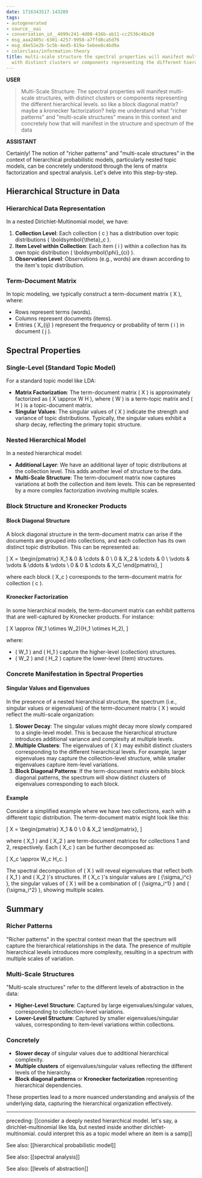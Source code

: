 ```yaml
---
date: 1716343517.143209
tags:
- autogenerated
- source__oai
- conversation_id__4699c241-4d00-416b-ab11-cc2536c48a20
- msg_aaa2405c-6301-4257-9958-a7ffd8ca5d76
- msg_d4e52e2b-5c5b-4ed5-819a-5ebee8c4bd9a
- colorclass/information-theory
title: multi-scale structure the spectral properties will manifest multi-scale structures,
  with distinct clusters or components representing the different hierarchical levels.
---
```


**USER**

>Multi-Scale Structure: The spectral properties will manifest multi-scale structures, with distinct clusters or components representing the different hierarchical levels.
so like a block diagonal matrix? maybe a kronecker factorization? help me understand what "richer patterns" and "multi-scale structures" means in this context and concretely how that will manifest in the structure and spectrum of the data


**ASSISTANT**

Certainly! The notion of "richer patterns" and "multi-scale structures" in the context of hierarchical probabilistic models, particularly nested topic models, can be concretely understood through the lens of matrix factorization and spectral analysis. Let's delve into this step-by-step.

## Hierarchical Structure in Data

### Hierarchical Data Representation

In a nested Dirichlet-Multinomial model, we have:
1. **Collection Level**: Each collection \( c \) has a distribution over topic distributions \( \boldsymbol{\theta}_c \).
2. **Item Level within Collection**: Each item \( i \) within a collection has its own topic distribution \( \boldsymbol{\phi}_{ci} \).
3. **Observation Level**: Observations (e.g., words) are drawn according to the item's topic distribution.

### Term-Document Matrix

In topic modeling, we typically construct a term-document matrix \( X \), where:
- Rows represent terms (words).
- Columns represent documents (items).
- Entries \( X_{ij} \) represent the frequency or probability of term \( i \) in document \( j \).

## Spectral Properties

### Single-Level (Standard Topic Model)

For a standard topic model like LDA:
- **Matrix Factorization**: The term-document matrix \( X \) is approximately factorized as \( X \approx W H \), where \( W \) is a term-topic matrix and \( H \) is a topic-document matrix.
- **Singular Values**: The singular values of \( X \) indicate the strength and variance of topic distributions. Typically, the singular values exhibit a sharp decay, reflecting the primary topic structure.

### Nested Hierarchical Model

In a nested hierarchical model:
- **Additional Layer**: We have an additional layer of topic distributions at the collection level. This adds another level of structure to the data.
- **Multi-Scale Structure**: The term-document matrix now captures variations at both the collection and item levels. This can be represented by a more complex factorization involving multiple scales.

### Block Structure and Kronecker Products

#### Block Diagonal Structure

A block diagonal structure in the term-document matrix can arise if the documents are grouped into collections, and each collection has its own distinct topic distribution. This can be represented as:

\[ X = \begin{pmatrix}
X_1 & 0 & \cdots & 0 \\
0 & X_2 & \cdots & 0 \\
\vdots & \vdots & \ddots & \vdots \\
0 & 0 & \cdots & X_C
\end{pmatrix}, \]

where each block \( X_c \) corresponds to the term-document matrix for collection \( c \).

#### Kronecker Factorization

In some hierarchical models, the term-document matrix can exhibit patterns that are well-captured by Kronecker products. For instance:

\[ X \approx (W_1 \otimes W_2)(H_1 \otimes H_2), \]

where:
- \( W_1 \) and \( H_1 \) capture the higher-level (collection) structures.
- \( W_2 \) and \( H_2 \) capture the lower-level (item) structures.

### Concrete Manifestation in Spectral Properties

#### Singular Values and Eigenvalues

In the presence of a nested hierarchical structure, the spectrum (i.e., singular values or eigenvalues) of the term-document matrix \( X \) would reflect the multi-scale organization:

1. **Slower Decay**: The singular values might decay more slowly compared to a single-level model. This is because the hierarchical structure introduces additional variance and complexity at multiple levels.
2. **Multiple Clusters**: The eigenvalues of \( X \) may exhibit distinct clusters corresponding to the different hierarchical levels. For example, larger eigenvalues may capture the collection-level structure, while smaller eigenvalues capture item-level variations.
3. **Block Diagonal Patterns**: If the term-document matrix exhibits block diagonal patterns, the spectrum will show distinct clusters of eigenvalues corresponding to each block.

#### Example

Consider a simplified example where we have two collections, each with a different topic distribution. The term-document matrix might look like this:

\[ X = \begin{pmatrix}
X_1 & 0 \\
0 & X_2
\end{pmatrix}, \]

where \( X_1 \) and \( X_2 \) are term-document matrices for collections 1 and 2, respectively. Each \( X_c \) can be further decomposed as:

\[ X_c \approx W_c H_c. \]

The spectral decomposition of \( X \) will reveal eigenvalues that reflect both \( X_1 \) and \( X_2 \)'s structures. If \( X_c \)'s singular values are \( \{\sigma_i^c\} \), the singular values of \( X \) will be a combination of \( \{\sigma_i^1\} \) and \( \{\sigma_i^2\} \), showing multiple scales.

## Summary

### Richer Patterns

"Richer patterns" in the spectral context mean that the spectrum will capture the hierarchical relationships in the data. The presence of multiple hierarchical levels introduces more complexity, resulting in a spectrum with multiple scales of variation.

### Multi-Scale Structures

"Multi-scale structures" refer to the different levels of abstraction in the data:
- **Higher-Level Structure**: Captured by large eigenvalues/singular values, corresponding to collection-level variations.
- **Lower-Level Structure**: Captured by smaller eigenvalues/singular values, corresponding to item-level variations within collections.

### Concretely

- **Slower decay** of singular values due to additional hierarchical complexity.
- **Multiple clusters** of eigenvalues/singular values reflecting the different levels of the hierarchy.
- **Block diagonal patterns** or **Kronecker factorization** representing hierarchical dependencies.

These properties lead to a more nuanced understanding and analysis of the underlying data, capturing the hierarchical organization effectively.


---

preceding: [[consider a deeply nested hierarchical model. let's say, a dirichlet-multinomial like lda, but nested inside another dirichlet-multinomial. could interpret this as a topic model where an item is a samp]]

See also: [[hierarchical probabilistic model]]


See also: [[spectral analysis]]


See also: [[levels of abstraction]]